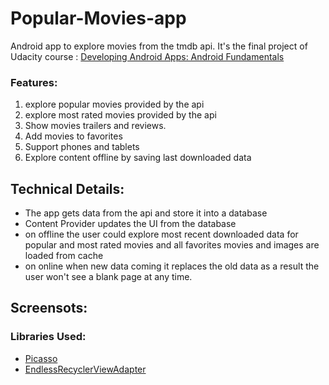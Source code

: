 # Popular-Movies-app
Android app to explore movies from the tmdb api. It's the final project of Udacity course : [Developing Android Apps: Android Fundamentals](https://www.udacity.com/course/ud853)


### Features:
1. explore popular movies provided by the api
2. explore most rated movies provided by the api
3. Show movies trailers and reviews.
4. Add movies to favorites
5. Support phones and tablets
6. Explore content offline by saving last downloaded data

## Technical Details:
- The app gets data from the api and store it into a database 
- Content Provider updates the UI from the database
- on offline the user could explore most recent downloaded data for popular and most rated movies and all favorites movies
and images are loaded from cache
- on online when new data coming it replaces the old data 
as a result the user won't see a blank page at any time.

## Screensots:




### Libraries Used:
- [Picasso](http://square.github.io/picasso/)
- [EndlessRecyclerViewAdapter](https://github.com/rockerhieu/rv-adapter-endless)
